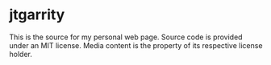 # jtgarrity

This is the source for my personal web page. Source code is provided under an MIT license. Media content is the property of its respective license holder.
